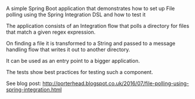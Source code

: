 A simple Spring Boot application that demonstrates how to set up File polling using the Spring Integration DSL and how to test it

The application consists of an Integration flow that polls a directory for files that match a given regex expression.

On finding a file it is transformed to a String and passed to a message handling flow that writes it out to another directory.

It can be used as an entry point to a bigger application.

The tests show best practices for testing such a component.

See blog post: http://porterhead.blogspot.co.uk/2016/07/file-polling-using-spring-integration.html


